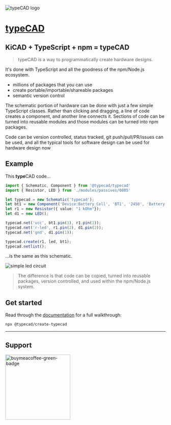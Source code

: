 ![typeCAD logo](https://typecad.net/typecad.svg)
# [**type**CAD](https://typecad.net)

##  KiCAD + TypeScript + npm = **type**CAD
> typeCAD is a way to programmatically create hardware designs.

It's done with TypeScript and all the goodness of the npm/Node.js ecosystem.

- millions of packages that you can use
- create portable/importable/shareable packages
- semantic version control

The schematic portion of hardware can be done with just a few simple TypeScript classes. Rather than clicking and dragging, a line of code creates a component, and another line connects it. Sections of code can be turned into reusable modules and those modules can be turned into npm packages.

Code can be version controlled, status tracked, git push/pull/PR/issues can be used, and all the typical tools for software design can be used for hardware design now

## Example
This **type**CAD code...
```ts
import { Schematic, Component } from '@typecad/typecad'
import { Resistor, LED } from './modules/passives/0805'

let typecad = new Schematic('typecad');
let bt1 = new Component('Device:Battery_Cell', 'BT1', '2450', 'Battery:BatteryHolder_Keystone_3008_1x2450');
let r1 = new Resistor({ value: "1 kOhm"});
let d1 = new LED();

typecad.net('vcc', bt1.pin(1), r1.pin(1));
typecad.net('r-led', r1.pin(2), d1.pin(2));
typecad.net('gnd', d1.pin(1));

typecad.create(r1, led, bt1);
typecad.netlist();
```

...is the same as this schematic.

![simple led circuit](https://typecad.net/led-circuit.png)

>The difference is that code can be copied, turned into reusable packages, version controlled, and used within the npm/Node.js system.

## Get started
Read through the [documentation](https://typecad.net/docs/walkthrough/get-started) for a full walkthrough:

```bash
npx @typecad/create-typecad
```

---
## Support
<a href="https://www.buymeacoffee.com/typecad" target="_blank" title="buymeacoffee">
  <img src="https://iili.io/JoQl86x.md.png"  alt="buymeacoffee-green-badge" style="width: 204px;">
</a>